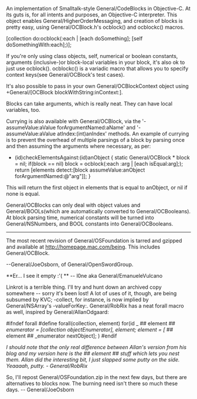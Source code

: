 

An implementation of Smalltalk-style General/CodeBlocks in Objective-C.  At its guts is, for all intents and purposes, an Objective-C interpreter. This object enables General/HigherOrderMessaging, and creation of blocks is pretty easy, using General/OCBlock.h's ocblock() and ocblockc() macros.
    
[collection do:ocblock(:each | [each doSomething]; [self doSomethingWith:each];)];


If you're only using class objects, self, numerical or boolean constants, arguments (inclusive-)or block-local variables in your block, it's also ok to just use ocblock().  ocblockc() is a variadic macro that allows you to specify context keys(see General/OCBlock's test cases).

It's also possible to pass in your own General/OCBlockContext object using +General/[OCBlock blockWithString:inContext:].

Blocks can take arguments, which is really neat.  They can have local variables, too.  

Currying is also available with General/OCBlock, via the '- assumeValue:aValue forArgumentNamed:aName' and '- assumeValue:aValue atIndex:(int)anIndex' methods.  An example of currying is to prevent the overhead of multiple parsings of a block by parsing once and then assuming the arguments where necessary, as per:

    
- (id)checkElementsAgainst:(id)anObject
{
     static General/OCBlock * block = nil;
     if(block == nil) block = ocblock(:each :arg | [each isEqual:arg];);
     return [elements detect:[block assumeValue:anObject forArgumentNamed:@"arg"]];
}


This will return the first object in elements that is equal to anObject, or nil if none is equal.

General/OCBlocks can only deal with object values and General/BOOLs(which are automatically converted to General/OCBooleans).  At block parsing time, numerical constants will be turned into General/NSNumbers, and BOOL constants into General/OCBooleans.

----

The most recent revision of General/OSFoundation is tarred and gzipped and available at http://homepage.mac.com/being.  This includes General/OCBlock.

--General/JoeOsborn, of General/OpenSwordGroup.

**Er... I see it empty :'( ** -- l0ne aka General/EmanueleVulcano

Linkrot is a terrible thing.  I'll try and hunt down an archived copy somewhere -- sorry it's been lost!
A lot of uses of it, though, are being subsumed by KVC; -collect, for instance, is now implied by General/NSArray's -valueForKey:.  General/RobRix has a neat forall macro as well, inspired by General/AllanOdgaard:

    
#ifndef forall
#define forall(collection, element) for(id _ ## element ## _enumerator = [collection objectEnumerator], element; element = [_ ## element ## _enumerator nextObject]; )
#endif


*I should note that the only real difference between Allan's version from his blog and my version here is the ## element ## stuff which lets you nest them. Allan did the interesting bit, I just slapped some putty on the side. Yeaaaah, putty. - General/RobRix*

So, I'll repost General/OSFoundation.zip in the next few days, but there are alternatives to blocks now.  The burning need isn't there so much these days. -- General/JoeOsborn